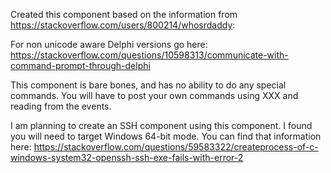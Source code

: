   Created this component based on the information from
  https://stackoverflow.com/users/800214/whosrdaddy:

  For non unicode aware Delphi versions go here:
  https://stackoverflow.com/questions/10598313/communicate-with-command-prompt-through-delphi

This component is bare bones, and has no ability to do any special commands.  You will have to post your own commands using XXX and reading from the events.

I am planning to create an SSH component using this component.  I found you will need to target Windows 64-bit mode.  You can find that information here: https://stackoverflow.com/questions/59583322/createprocess-of-c-windows-system32-openssh-ssh-exe-fails-with-error-2
